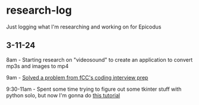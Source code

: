 # research-log
Just logging what I'm researching and working on for Epicodus

## 3-11-24

8am - Starting research on "videosound" to create an application to convert mp3s and images to mp4

9am - [Solved a problem from fCC's coding interview prep](https://github.com/henry-oberholtzer/algorithm-practice)

9:30-11am - Spent some time trying to figure out some tkinter stuff with python solo, but now I'm gonna do [this tutorial](https://realpython.com/python-gui-tkinter/)
